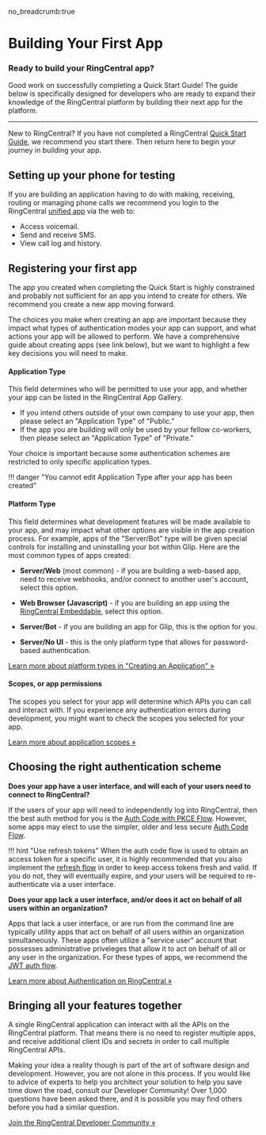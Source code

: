 no_breadcrumb:true

# Building Your First App

<div class="jumbotron pt-1">
  <h3 class="display-5">Ready to build your RingCentral app?</h3>
  <p class="lead">Good work on successfully completing a Quick Start Guide! The guide below is specifically designed for developers who are ready to expand their knowledge of the RingCentral platform by building their next app for the platform.</p>
  <hr class="my-4">
  <p>New to RingCentral? If you have not completed a RingCentral <a href="../../">Quick Start Guide</a>, we recommend you start there. Then return here to begin your journey in building your app.</p>
</div>

## Setting up your phone for testing

If you are building an application having to do with making, receiving, routing or managing phone calls we recommend you login to the RingCentral [unified app](https://app.ringcentral.com/) via the web to:

* Access voicemail.
* Send and receive SMS.
* View call log and history.

## Registering your first app

The app you created when completing the Quick Start is highly constrained and probably not sufficient for an app you intend to create for others. We recommend you create a new app moving forward.

The choices you make when creating an app are important because they impact what types of authentication modes your app can support, and what actions your app will be allowed to perform. We have a comprehensive guide about creating apps (see link below), but we want to highlight a few key decisions you will need to make.

#### Application Type

This field determines who will be permitted to use your app, and whether your app can be listed in the RingCentral App Gallery.

* If you intend others outside of your own company to use your app, then please select an "Application Type" of "Public."
* If the app you are building will only be used by your fellow co-workers, then please select an "Application Type" of "Private."

Your choice is important because some authentication schemes are restricted to only specific application types.

!!! danger "You cannot edit Application Type after your app has been created"

#### Platform Type

This field determines what development features will be made available to your app, and may impact what other options are visible in the app creation process. For example, apps of the "Server/Bot" type will be given special controls for installing and uninstalling your bot within Glip. Here are the most common types of apps created:

* **Server/Web** (most common) - if you are building a web-based app, need to receive webhooks, and/or connect to another user's account, select this option.

* **Web Browser (Javascript)** - if you are building an app using the [RingCentral Embeddable](https://developers.ringcentral.com/embeddable-voice.html), select this option.

* **Server/Bot** - if you are building an app for Glip, this is the option for you.

* **Server/No UI** - this is the only platform type that allows for password-based authentication.

[Learn more about platform types in "Creating an Application" &raquo;](../getting-started/register-app.md)

#### Scopes, or app permissions

The scopes you select for your app will determine which APIs you can call and interact with. If you experience any authentication errors during development, you might want to check the scopes you selected for your app.

[Learn more about application scopes &raquo;](permissions.md)

## Choosing the right authentication scheme

**Does your app have a user interface, and will each of your users need to connect to RingCentral?**

If the users of your app will need to independently log into RingCentral, then the best auth method for you is the [Auth Code with PKCE Flow](../authentication/auth-code-pkce-flow.md). However, some apps may elect to use the simpler, older and less secure [Auth Code Flow](../authentication/auth-code-flow.md).

!!! hint "Use refresh tokens"
    When the auth code flow is used to obtain an access token for a specific user, it is highly recommended that you also implement the [refresh flow](../authentication/refresh-tokens.md) in order to keep access tokens fresh and valid. If you do not, they will eventually expire, and your users will be required to re-authenticate via a user interface.

**Does your app lack a user interface, and/or does it act on behalf of all users within an organization?**

Apps that lack a user interface, or are run from the command line are typically utility apps that act on behalf of all users within an organization simultaneously. These apps often utilize a "service user" account that possesses administrative priveleges that allow it to act on behalf of all or any user in the organization. For these types of apps, we recommend the [JWT auth flow](../authentication/jwt-flow.md).

[Learn more about Authentication on RingCentral &raquo;](../authentication/index.md)

## Bringing all your features together

A single RingCentral application can interact with all the APIs on the RingCentral platform. That means there is no need to register multiple apps, and receive additional client IDs and secrets in order to call multiple RingCentral APIs.

Making your idea a reality though is part of the art of software design and development. However, you are not alone in this process. If you would like to advice of experts to help you architect your solution to help you save time down the road, consult our Developer Community! Over 1,000 questions have been asked there, and it is possible you may find others before you had a similar question.

[Join the RingCentral Developer Community &raquo;](https://community.ringcentral.com)
